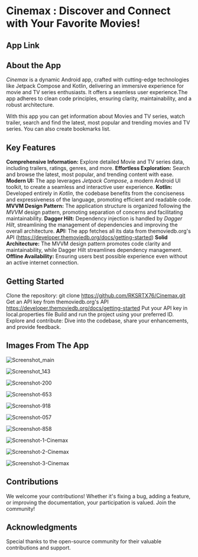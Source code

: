 # Cinemax : Discover and Connect with Your Favorite Movies!

## App Link

## About the App
*Cinemax* is a dynamic Android app, crafted with cutting-edge technologies like Jetpack Compose and Kotlin, delivering an immersive experience for movie and TV series enthusiasts. 
It offers a seamless user experience.The app adheres to clean code principles, ensuring clarity, maintainability, and a robust architecture.

With this app you can get information about Movies and TV series, watch trailer, search and find the latest, most popular and trending movies and TV series. You can also create bookmarks list.

## Key Features
**Comprehensive Information:** Explore detailed Movie and TV series data, including trailers, ratings, genres, and more.
**Effortless Exploration:** Search and browse the latest, most popular, and trending content with ease.
**Modern UI:** The app leverages *Jetpack Compose*, a modern Android UI toolkit, to create a seamless and interactive user experience.
**Kotlin:** Developed entirely in *Kotlin*, the codebase benefits from the conciseness and expressiveness of the language, promoting efficient and readable code.
**MVVM Design Pattern:** The application structure is organized following the *MVVM* design pattern, promoting separation of concerns and facilitating maintainability.
**Dagger Hilt:** Dependency injection is handled by *Dagger Hilt*, streamlining the management of dependencies and improving the overall architecture.
**API:** The app fetches all its data from themoviedb.org's API (https://developer.themoviedb.org/docs/getting-started)
**Solid Architecture:** The MVVM design pattern promotes code clarity and maintainability, while Dagger Hilt streamlines dependency management.
**Offline Availability:** Ensuring users best possible experience even without an active internet connection.

 ## Getting Started

Clone the repository: git clone https://github.com/RKSRTX76/Cinemax.git
Get an API key from themoviedb.org's API https://developer.themoviedb.org/docs/getting-started
Put your API key in local.properties file
Build and run the project using your preferred ID.
Explore and contribute: Dive into the codebase, share your enhancements, and provide feedback.

## Images From The App
![Screenshot_main](https://github.com/user-attachments/assets/456417f5-20a2-4170-95c1-353082191783)

![Screenshot_143](https://github.com/user-attachments/assets/2c2c27d6-df33-4a7f-8a4f-644ee24fcd5d)

![Screenshot-200](https://github.com/user-attachments/assets/3606fb15-0d96-4c61-89a1-7c32ba101725)

![Screenshot-653](https://github.com/user-attachments/assets/9072cbe5-2e7f-40d6-9343-30f9999e0bcf)

![Screenshot-918](https://github.com/user-attachments/assets/8615624d-a7b1-47ba-b889-a06043214aea)

![Screenshot-057](https://github.com/user-attachments/assets/eee4b39d-7296-47bf-b43c-50ed18101d83)

![Screenshot-858](https://github.com/user-attachments/assets/ba115b64-b995-4c7d-a348-c86321db05c8)

![Screenshot-1-Cinemax](https://github.com/user-attachments/assets/3c2ce6eb-9d58-4544-92c0-c641d9d30a30)

![Screenshot-2-Cinemax](https://github.com/user-attachments/assets/5037cfdd-c091-48f7-b578-9a5e71dd4af6)

![Screenshot-3-Cinemax](https://github.com/user-attachments/assets/c8182fcb-fc31-4bb2-86b9-c8d454da8386)


## Contributions
We welcome your contributions! Whether it's fixing a bug, adding a feature, or improving the documentation, your participation is valued. Join the community!

## Acknowledgments
Special thanks to the open-source community for their valuable contributions and support.


